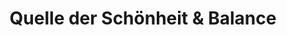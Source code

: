 ---
title: "Quelle der Schönheit & Balance"
url: /bad-fuessing/quelle-der-schoenheit-und-balance/
shop: Kosmetik
---